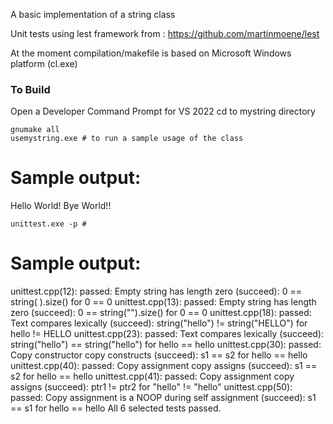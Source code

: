 A basic implementation of a string class

Unit tests using lest framework from : https://github.com/martinmoene/lest

At the moment compilation/makefile is based on Microsoft Windows platform (cl.exe)

### To Build ###
Open a Developer Command Prompt for VS 2022
cd to mystring directory
```
gnumake all
usemystring.exe # to run a sample usage of the class
```
# Sample output: #
Hello World!
Bye World!!

```
unittest.exe -p #
```
# Sample output: #
unittest.cpp(12): passed: Empty string has length zero (succeed): 0 == string( ).size() for 0 == 0
unittest.cpp(13): passed: Empty string has length zero (succeed): 0 == string("").size() for 0 == 0
unittest.cpp(18): passed: Text compares lexically (succeed): string("hello") != string("HELLO") for hello != HELLO
unittest.cpp(23): passed: Text compares lexically (succeed): string("hello") == string("hello") for hello == hello
unittest.cpp(30): passed: Copy constructor copy constructs (succeed): s1 == s2 for hello == hello
unittest.cpp(40): passed: Copy assignment copy assigns (succeed): s1 == s2 for hello == hello
unittest.cpp(41): passed: Copy assignment copy assigns (succeed): ptr1 != ptr2 for "hello" != "hello"
unittest.cpp(50): passed: Copy assignment is a NOOP during self assignment (succeed): s1 == s1 for hello == hello
All 6 selected tests passed.
